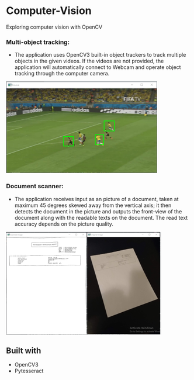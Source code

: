 # Computer-Vision
Exploring computer vision with OpenCV

### Multi-object tracking:
- The application uses OpenCV3 built-in object trackers to track multiple objects in the given videos. If the videos are not provided, the application will automatically connect to Webcam and operate object tracking through the computer camera.

<img src="https://github.com/minhducubc97/Computer-Vision/blob/master/Resources/multi-object-tracking.PNG" height="250"/>

### Document scanner:
- The application receives input as an picture of a document, taken at maximum 45 degrees skewed away from the vertical axis; it then detects the document in the picture and outputs the front-view of the document along with the readable texts on the document. The read text accuracy depends on the picture quality.

<img src="https://github.com/minhducubc97/Computer-Vision/blob/master/Resources/document-scanner3.PNG" height="280"/>

## Built with
- OpenCV3
- Pytesseract
